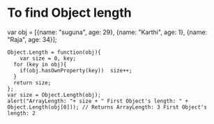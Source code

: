 # To find Object length
 
var obj = [{name: "suguna", age: 29}, {name: "Karthi", age: 1}, {name: "Raja", age: 34}];
~~~~~~~~~~~~~~~~~~~~~~~~~~~~~~~~~~~~~~~~
Object.Length = function(obj){
	var size = 0, key;
  for (key in obj){
  	if(obj.hasOwnProperty(key))  size++;
  }
  return size;
};
var size = Object.Length(obj);
alert("ArrayLength: "+ size + " First Object's length: " + Object.Length(obj[0])); // Returns ArrayLength: 3 First Object's length: 2 
